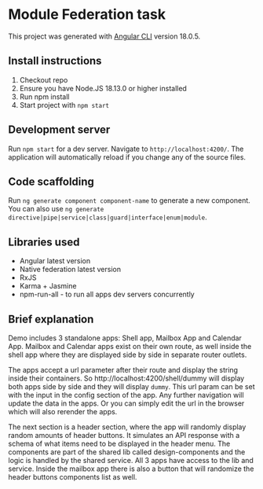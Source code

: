 # Module Federation task

This project was generated with [Angular CLI](https://github.com/angular/angular-cli) version 18.0.5.

## Install instructions
1. Checkout repo
2. Ensure you have Node.JS 18.13.0 or higher installed
3. Run npm install
4. Start project with `npm start`

## Development server

Run `npm start` for a dev server. Navigate to `http://localhost:4200/`. The application will automatically reload if you change any of the source files.

## Code scaffolding

Run `ng generate component component-name` to generate a new component. You can also use `ng generate directive|pipe|service|class|guard|interface|enum|module`.

## Libraries used
- Angular latest version
- Native federation latest version
- RxJS
- Karma + Jasmine
- npm-run-all - to run all apps dev servers concurrently

## Brief explanation
Demo includes 3 standalone apps: Shell app, Mailbox App and Calendar App. Mailbox and Calendar apps exist on their own route, as well inside the shell app where they are displayed side by side in separate router outlets.

The apps accept a url parameter after their route and display the string inside their containers. So http://localhost:4200/shell/dummy will display both apps side by side and they will display `dummy`. This url param can be set with the input in the config section of the app. Any further navigation will update the data in the apps. Or you can simply edit the url in the browser which will also rerender the apps.

The next section is a header section, where the app will randomly display random amounts of header buttons. It simulates an API response with a schema of what items need to be displayed in the header menu. The components are part of the shared lib called design-components and the logic is handled by the shared service. All 3 apps have access to the lib and service. Inside the mailbox app there is also a button that will randomize the header buttons components list as well.
